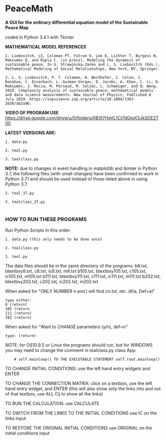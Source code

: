 # PeaceMath
**A GUI for the ordinary differential equation model of the Sustainable Peace Map**

coded in Python 3.4.1 with Tkinter

**MATHEMATICAL MODEL REFERENCES**	
	
	1. Liebovitch, LS, Coleman PT, Futran D, Lee D, Lichter T, Burgess N, Maksumov D, and Ripla C. (in press). Modeling the dynamics of sustainable peace. In U. Strawinska-Zanko and L. S. Liebovitch (Eds.), Mathematical Modeling of Social Relationships, New York, NY, Springer.
	
	2. L. S. Liebovitch, P. T. Coleman, A. Bechhofer, C. Colon, J. Donahue, C. Eisenbach, L. Guzman-Vargas, D. Jacobs, A. Khan, C. Li, D. Maksumov, J. Mucia, M. Persaud, M. Salimi, L. Schweiger, and Q. Wang. 2019. Complexity analysis of sustainable peace: mathematical models and data science measurements. New Journal of Physics, Published 8 July 2019. https://iopscience.iop.org/article/10.1088/1367-2630/ab2a96.

**VIDEO OF PROGRAM USE**
https://drive.google.com/drive/u/0/folders/0B3t7HoVL1Ct7dGtqX3JkSDE2T00

**LATEST VERSIONS ARE:**
	
	1. data.py
	
	2. teal.py
	
	3. tealclass.py

**NOTE:** due to changes in event handling in matplotlib and tkinter in Python 3.7, the following files (with small changes) have been confirmed to work in Python 3.7.1 and should be used instead of those listed above in using Python 3.7.
	
	2. teal_37.py
	
	3. tealclass_37.py

#
### HOW TO RUN THESE PROGRAMS


Run Python Scripts in this order:

	1. data.py (this only needs to be done once)

	2. tealclass.py

	3. teal.py

The data files should be in the same directory of the programs:
  b8.txt, btextbxy8.txt, c8.txt, ic8.txt, m8.txt
  b105.txt, btextbxy105.txt, c105.txt, ic105.txt, m105.txt
  b111.txt, btextbxy111.txt, c111.txt, ic111.txt, m111.txt
  b202.txt, btextbxy202.txt, c202.txt, ic202.txt, m202.txt

When asked for "ONLY NUMBER n and I will find cn.txt, etc. (#/a, Def=a)"

	type either:
	8 (return)
	105 (return
	111 (return)
	202 (return)

When asked for "Want to CHANGE parameters (y/n), def=n"
	
	type: (return)


NOTE: for OS10.9.5 or Linux the programs should run, but for WINDOWS you may need to change the comment in tealclass.py class App: 

        # self.mainloop() TO THE EXECUTABLE STATEMENT self.root.mainloop()
	
	
TO CHANGE INITIAL CONDITIONS: use the left hand entry widgets and ENTER

TO CHANGE THE CONNECTION MATRIX: click on a textbox, use the left hand entry widget, and ENTER (this will also show only the links into and out of that textbox, use ALL Cij to show all the links)

TO RUN THE CALCULATION: use CALCULATE

TO SWITCH FROM THE LINKS TO THE INITIAL CONDITIONS use IC on the links input

TO RESTORE THE ORIGINAL INITIAL CONDITIONS use ORIGINAL on the initial conditions input
	
